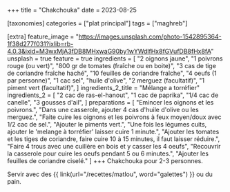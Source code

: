 +++
title = "Chakchouka"
date = 2023-08-25

[taxonomies]
categories = ["plat principal"]
tags = ["maghreb"]

[extra]
feature_image = "https://images.unsplash.com/photo-1542895364-1f38d277f031?ixlib=rb-4.0.3&ixid=M3wxMjA3fDB8MHxwaG90by1wYWdlfHx8fGVufDB8fHx8fA"
unsplash = true
feature = true
ingredients = [
  "2 oignons jaune",
  "1 poivrons rouge (ou vert)",
  "800 gr de tomates (fraîche ou en boite)",
  "3 cas de tige de coriandre fraîche haché",
  "10 feuilles de coriandre fraîche",
  "4 oeufs (1 par personne)",
  "1 cac sel",
  "huile d'olive",
  "2 merguez (facultatif)",
  "1 piment vert (facultatif)",
]
ingredients_2_title = "Mélange a torréfier"
ingredients_2 = [
  "2 cac de ras-el-hanout",
  "1 cac de paprika",
  "1/4 cac de canelle",
  "3 gousses d'ail",
]
preparations = [
  "Emincer les oignons et les poivrons.",
  "Dans une casserole, ajouter 4 cas d'huile d'olive ou les merguez.",
  "Faite cuire les oignons et les poivrons à feux moyen/doux avec 1/2 cac de sel.",
  "Ajouter le piments vert.",
  "Une fois les légumes cuits, ajouter le 'melange à torréfier' laisser cuire 1 minute.",
  "Ajouter les tomates et les tiges de coriandre, faire cuire 10 à 15 minutes, il faut laisser réduire.",
  "Faire 4 trous avec une cuillère en bois et y casser les 4 oeufs",
  "Recouvrir la casserole pour cuire les oeufs pendant 5 ou 6 minutes.",
  "Ajouter les feuilles de coriandre ciselé."
]
+++
Chakchouka pour 2-3 personnes.  

Servir avec des {{ link(url="/recettes/matlou", word="galettes") }} ou du pain.
